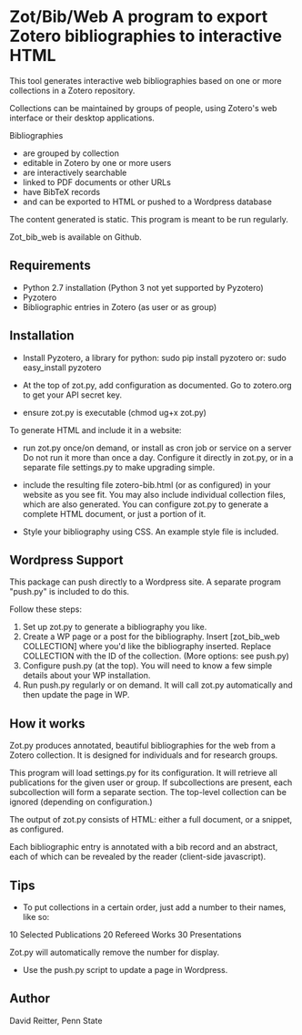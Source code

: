 Zot/Bib/Web
A program to export Zotero bibliographies to interactive HTML
===========

This tool generates interactive web bibliographies based on one or
more collections in a Zotero repository.

Collections can be maintained by groups of people, using Zotero's web
interface or their desktop applications.


Bibliographies
- are grouped by collection
- editable in Zotero by one or more users
- are interactively searchable
- linked to PDF documents or other URLs
- have BibTeX records
- and can be exported to HTML or pushed to a Wordpress database

The content generated is static.  This program is meant to 
be run regularly.  

Zot_bib_web is available on Github.


Requirements
----------------------------------------
- Python 2.7 installation (Python 3 not yet supported by Pyzotero)
- Pyzotero
- Bibliographic entries in Zotero (as user or as group)


Installation
-----------------------------------------

- Install Pyzotero, a library for python:
  sudo pip install pyzotero
or:
  sudo easy_install pyzotero
  
- At the top of zot.py, add configuration as documented.
  Go to zotero.org to get your API secret key.

- ensure zot.py is executable (chmod ug+x zot.py)

To generate HTML and include it in a website:
- run zot.py once/on demand, or install as cron job or service on a server
Do not run it more than once a day.  Configure it directly in zot.py,
or in a separate file settings.py to make upgrading simple.

- include the resulting file zotero-bib.html (or as configured) in
  your website as you see fit.  You may also include individual
  collection files, which are also generated.   You can configure
  zot.py to generate a complete HTML document, or just a portion of it.
  
- Style your bibliography using CSS.  An example style
  file is included.


Wordpress Support
-----------------------------------------

This package can push directly to a Wordpress site.  A separate
program "push.py" is included to do this.

Follow these steps:
1. Set up zot.py to generate a bibliography you like.
2. Create a WP page or a post for the bibliography. Insert
    [zot_bib_web COLLECTION] where you'd like the bibliography
    inserted.  Replace COLLECTION with the ID of the collection.
	(More options: see push.py)
3. Configure push.py (at the top).  You will need to know a few simple
   details about your WP installation.
4. Run push.py regularly or on demand.  It will call zot.py
   automatically and then update the page in WP.



How it works
-----------------------------------------

Zot.py produces annotated, beautiful bibliographies for the web from a
Zotero collection.  It is designed for individuals and for research
groups.

This program will load settings.py for its configuration.
It will retrieve all publications for the given user or
group.  If subcollections are present, each subcollection will form a
separate section.  The top-level collection can be ignored (depending
on configuration.)

The output of zot.py consists of HTML: either a full document, or a snippet, as
configured.

Each bibliographic entry is annotated with a bib record and an abstract,
each of which can be revealed by the reader (client-side javascript).


Tips
-----------------------------------------

- To put collections in a certain order, just add a number to their
  names, like so:

10 Selected Publications
20 Refereed Works
30 Presentations

Zot.py will automatically remove the number for display.

- Use the push.py script to update a page in Wordpress.

Author
-----------------------------------------
David Reitter, Penn State
